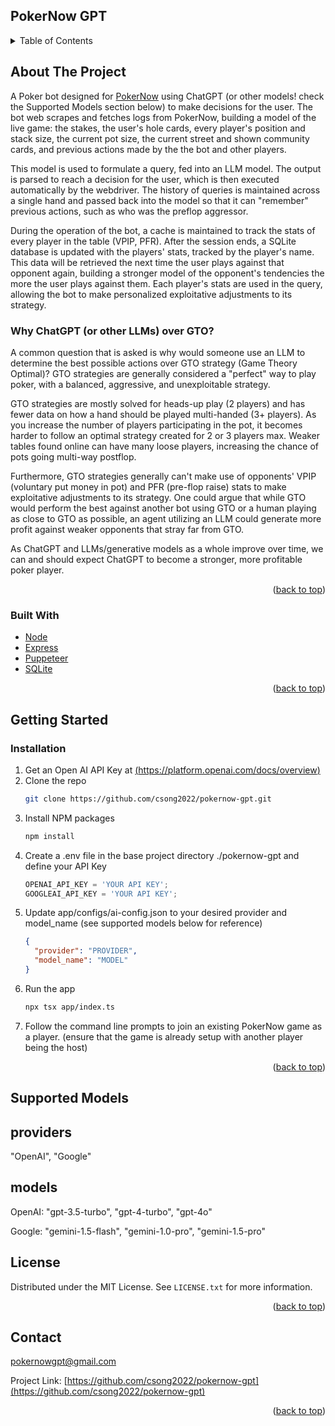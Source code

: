 ## PokerNow GPT

<a id="readme-top"></a>

<!-- TABLE OF CONTENTS -->
<details>
  <summary>Table of Contents</summary>
  <ol>
    <li>
      <a href="#about-the-project">About The Project</a>
       <ul>
        <li><a href="#why-chatgpt-over-gto">Why ChatGPT over GTO?</a></li>
       </ul>
      <ul>
        <li><a href="#built-with">Built With</a></li>
      </ul>
    </li>
    <li>
      <a href="#getting-started">Getting Started</a>
      <ul>
        <li><a href="#installation">Installation</a></li>
      </ul>
    </li>
    <li>
      <a href="#supported-models">Supported Models</a>
    </li>
    </li>
    <li><a href="#license">License</a></li>
    <li><a href="#contact">Contact</a></li>
  </ol>
</details>



<!-- ABOUT THE PROJECT -->
## About The Project

A Poker bot designed for [PokerNow](https://www.pokernow.club) using ChatGPT (or other models! check the Supported Models section below) to make decisions for the user. The bot web scrapes and fetches logs from PokerNow, building a model of the live game: the stakes, the user's hole cards, every player's position and stack size, the current pot size, the current street and shown community cards, and previous actions made by the the bot and other players. 

This model is used to formulate a query, fed into an LLM model. The output is parsed to reach a decision for the user, which is then executed automatically by the webdriver. The history of queries is maintained across a single hand and passed back into the model so that it can "remember" previous actions, such as who was the preflop aggressor.

During the operation of the bot, a cache is maintained to track the stats of every player in the table (VPIP, PFR). After the session ends, a SQLite database is updated with the players' stats, tracked by the player's name. This data will be retrieved the next time the user plays against that opponent again, building a stronger model of the opponent's tendencies the more the user plays against them. Each player's stats are used in the query, allowing the bot to make personalized exploitative adjustments to its strategy.

### Why ChatGPT (or other LLMs) over GTO?

A common question that is asked is why would someone use an LLM to determine the best possible actions over GTO strategy (Game Theory Optimal)? GTO strategies are generally considered a "perfect" way to play poker, with a balanced, aggressive, and unexploitable strategy.

GTO strategies are mostly solved for heads-up play (2 players) and has fewer data on how a hand should be played multi-handed (3+ players). As you increase the number of players participating in the pot, it becomes harder to follow an optimal strategy created for 2 or 3 players max. Weaker tables found online can have many loose players, increasing the chance of pots going multi-way postflop.

Furthermore, GTO strategies generally can't make use of opponents' VPIP (voluntary put money in pot) and PFR (pre-flop raise) stats to make exploitative adjustments to its strategy. One could argue that while GTO would perform the best against another bot using GTO or a human playing as close to GTO as possible, an agent utilizing an LLM could generate more profit against weaker opponents that stray far from GTO.

As ChatGPT and LLMs/generative models as a whole improve over time, we can and should expect ChatGPT to become a stronger, more profitable poker player.

<p align="right">(<a href="#readme-top">back to top</a>)</p>



### Built With

* [Node][Node-url]
* [Express][Express-url]
* [Puppeteer][Puppeteer-url]
* [SQLite][SQLite-url]

<p align="right">(<a href="#readme-top">back to top</a>)</p>



<!-- GETTING STARTED -->
## Getting Started

### Installation

1. Get an Open AI API Key at [(https://platform.openai.com/docs/overview)](https://platform.openai.com/docs/overview)
2. Clone the repo
   ```sh
   git clone https://github.com/csong2022/pokernow-gpt.git
   ```
3. Install NPM packages
   ```sh
   npm install
   ```
4. Create a .env file in the base project directory ./pokernow-gpt and define your API Key
   ```js
   OPENAI_API_KEY = 'YOUR API KEY';
   GOOGLEAI_API_KEY = 'YOUR API KEY';
   ```
5. Update app/configs/ai-config.json to your desired provider and model_name (see supported models below for reference)
   ```json
   {
     "provider": "PROVIDER",
     "model_name": "MODEL"
   }
   ```
6. Run the app
   ```sh
   npx tsx app/index.ts
   ```
7. Follow the command line prompts to join an existing PokerNow game as a player. (ensure that the game is already setup with another player being the host)
<p align="right">(<a href="#readme-top">back to top</a>)</p>

<!-- SUPPORTED MODELS -->
## Supported Models
providers
---
"OpenAI", "Google"

models
---
OpenAI: "gpt-3.5-turbo", "gpt-4-turbo", "gpt-4o"

Google: "gemini-1.5-flash", "gemini-1.0-pro", "gemini-1.5-pro"

<!-- LICENSE -->
## License

Distributed under the MIT License. See `LICENSE.txt` for more information.

<p align="right">(<a href="#readme-top">back to top</a>)</p>

<!-- CONTACT -->
## Contact

pokernowgpt@gmail.com

Project Link: [https://github.com/csong2022/pokernow-gpt](https://github.com/csong2022/pokernow-gpt)

<p align="right">(<a href="#readme-top">back to top</a>)</p>

<!-- MARKDOWN LINKS & IMAGES -->
[Node-url]: https://nodejs.org/en
[Express-url]: https://expressjs.com/
[Puppeteer-url]: https://pptr.dev/
[SQLite-url]: https://www.sqlite.org/
